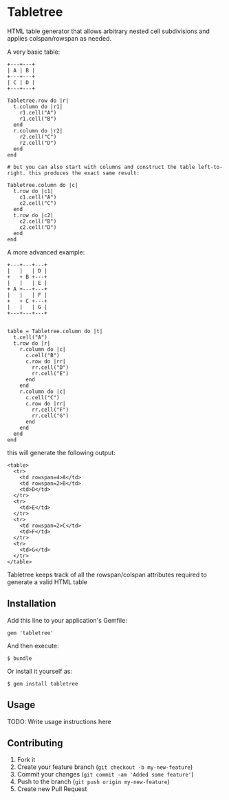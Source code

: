 # Tabletree

HTML table generator that allows arbitrary nested cell subdivisions
and applies colspan/rowspan as needed.

A very basic table:

    +---+---+
    | A | B |
    +---+---+
    | C | D |
    +---+---+

    Tabletree.row do |r|
      t.column do |r1|
        r1.cell("A")
        r1.cell("B")
      end
      r.column do |r2|
        r2.cell("C")
        r2.cell("D")
      end
    end

    # but you can also start with columns and construct the table left-to-right. this produces the exact same result:

    Tabletree.column do |c|
      t.row do |c1|
        c1.cell("A")
        c2.cell("C")
      end
      t.row do |c2|
        c2.cell("B")
        c2.cell("D")
      end
    end


A more advanced example:

    +---+---+---+
    |   |   | D |
    +   + B +---+
    |   |   | E |
    + A +---+---+
    |   |   | F |
    +   + C +---+
    |   |   | G |
    +---+---+---+


    table = Tabletree.column do |t|
      t.cell("A")
      t.row do |r|
        r.column do |c|
          c.cell("B")
          c.row do |rr|
            rr.cell("D")
            rr.cell("E")
          end
        end
        r.column do |c|
          c.cell("C")
          c.row do |rr|
            rr.cell("F")
            rr.cell("G")
          end
        end
      end
    end

this will generate the following output:

    <table>
      <tr>
        <td rowspan=4>A</td>
        <td rowspan=2>B</td>
        <td>D</td>
      </tr>
      <tr>
        <td>E</td>
      </tr>
      <tr>
        <td rowspan=2>C</td>
        <td>F</td>
      </tr>
      <tr>
        <td>G</td>
      </tr>
    </table>


Tabletree keeps track of all the rowspan/colspan attributes required to generate a valid HTML table

## Installation

Add this line to your application's Gemfile:

    gem 'tabletree'

And then execute:

    $ bundle

Or install it yourself as:

    $ gem install tabletree

## Usage

TODO: Write usage instructions here

## Contributing

1. Fork it
2. Create your feature branch (`git checkout -b my-new-feature`)
3. Commit your changes (`git commit -am 'Added some feature'`)
4. Push to the branch (`git push origin my-new-feature`)
5. Create new Pull Request
